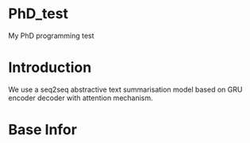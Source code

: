 # PhD_test
My PhD programming test

# Introduction
We use a seq2seq abstractive text summarisation model based on GRU encoder decoder with attention mechanism.

# Base Infor
